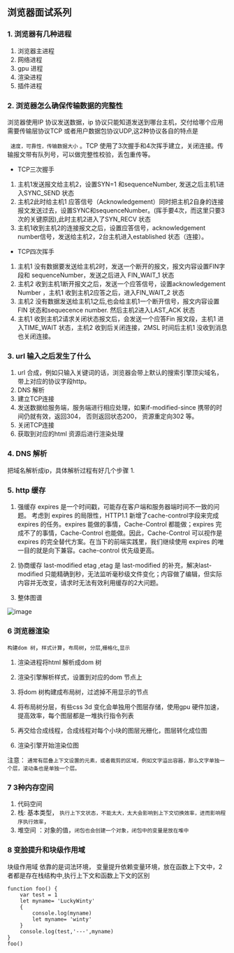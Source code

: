 ## 浏览器面试系列

### 1. 浏览器有几种进程
1. 浏览器主进程
2. 网络进程
3. gpu 进程
4. 渲染进程
5. 插件进程

### 2. 浏览器怎么确保传输数据的完整性

浏览器使用IP 协议发送数据，ip 协议只能知道发送到哪台主机，交付给哪个应用需要传输层协议TCP 或者用户数据包协议UDP,这2种协议各自的特点是

``` 速度，可靠性，传输数据大小``` 。TCP 使用了3次握手和4次挥手建立，关闭连接。传输报文带有队列号，可以做完整性校验，丢包重传等。

* TCP三次握手

1. 主机1发送报文给主机2，设置SYN=1 和sequenceNumber, 发送之后主机1进入SYNC_SEND 状态
2. 主机2此时给主机1 应答信号（Acknowledgement）同时把主机2自身的连接报文发送过去，设置SYNC和sequenceNumber。(挥手要4次，而这里只要3次的关键原因),此时主机2进入了SYN_RECV 状态
3. 主机1收到主机2的连接报文之后，设置应答信号，acknowledgement number信号，发送给主机2，2台主机进入established 状态（连接）。

* TCP四次挥手
1. 主机1 没有数据要发送给主机2时，发送一个断开的报文，报文内容设置FIN字段和 sequenceNumber，发送之后进入 FIN_WAIT_1 状态
2. 主机2 收到主机1断开报文之后，发送一个应答信号，设置acknowledgement Number ，主机1 收到主机2应答之后，进入FIN_WAIT_2 状态
3. 主机2 没有数据发送给主机1之后,也会给主机1一个断开信号，报文内容设置FIN 状态和sequecence number. 然后主机2进入LAST_ACK 状态
4. 主机1 收到主机2请求关闭状态报文后，会发送一个应答Fin 报文段，主机1 进入TIME_WAIT 状态，主机2 收到后关闭连接，2MSL 时间后主机1 没收到消息也关闭连接。

### 3. url 输入之后发生了什么

1. url 合成，例如只输入关键词的话，浏览器会带上默认的搜索引擎顶尖域名，带上对应的协议字段http。
2. DNS 解析
3. 建立TCP连接
4. 发送数据给服务端，服务端进行相应处理，如果if-modified-since 携带的时间仍就有效，返回304， 否则返回状态200， 资源重定向302 等。
5. 关闭TCP连接
6. 获取到对应的html 资源后进行渲染处理

### 4. DNS 解析
   把域名解析成ip，具体解析过程有好几个步骤
1. 


### 5. http 缓存

1. 强缓存
expires 是一个时间戳，可能存在客户端和服务器端时间不一致的问题。
考虑到 expires 的局限性，HTTP1.1 新增了cache-control字段来完成 expires 的任务。expires 能做的事情，Cache-Control 都能做；expires 完成不了的事情，Cache-Control 也能做。因此，Cache-Control 可以视作是 expires 的完全替代方案。在当下的前端实践里，我们继续使用 expires 的唯一目的就是向下兼容。cache-control 优先级更高。

2. 协商缓存
last-modified etag ,etag 是 last-modified 的补充，解决last-modified 只能精确到秒，无法监听毫秒级文件变化；内容做了编辑，但实际内容并无改变，请求时无法有效利用缓存的2大问题。

3. 整体图谱

![image](https://mmbiz.qpic.cn/mmbiz_jpg/2wV7LicL762Yiaw2R76AlG93kEADDlb7liaW9XXFkicFQKUbViclh1X1XYgSOtpzBCyOXXTQficE8rUQmznxEWu6UgHA/640?wx_fmt=jpeg&tp=webp&wxfrom=5&wx_lazy=1&wx_co=1)


### 6 浏览器渲染

`构建dom 树`，`样式计算`，`布局树`，`分层`,`栅格化`,`显示`

1. 渲染进程将html 解析成dom 树

2. 渲染引擎解析样式，设置到对应的dom 节点上

3. 将dom 树构建成布局树，过滤掉不用显示的节点

4. 将布局树分层，有些css 3d 变化会单独用个图层存储，使用gpu 硬件加速，提高效率，每个图层都是一堆执行指令列表

5. 再交给合成线程，合成线程对每个小块的图层光栅化，图层转化成位图

6. 渲染引擎开始渲染位图


注意： `通常有层叠上下文设置的元素，或者裁剪的区域，例如文字溢出容器，那么文字单独一个层，滚动条也是单独一个层。`

### 7 3种内存空间

1. 代码空间
2. 栈: 基本类型， `执行上下文状态，不能太大，太大会影响到上下文切换效率，进而影响程序执行效率`，
3. 堆空间 ：对象的值，`闭包也会创建一个对象，闭包中的变量是放在堆中`

### 8 变脸提升和块级作用域

块级作用域 依靠的是词法环境， 变量提升依赖变量环境，放在函数上下文中，2者都是存在栈结构中,执行上下文和函数上下文的区别

```
function foo() {
    var test = 1
    let myname= 'LuckyWinty'
    {
        console.log(myname)
        let myname= 'winty'
    }
    console.log(test,'---',myname)
}
foo()

```







